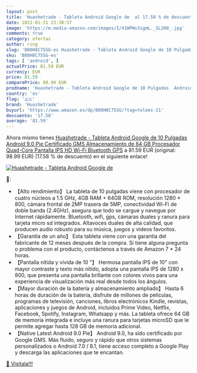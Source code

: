 ```yaml
---
layout: post
title: 'Huashetrade - Tableta Android Google de  al 17.58 % de descuento'
date: 2021-01-31 23:38:57
image: 'https://m.media-amazon.com/images/I/41WPWv3igmL._SL200_.jpg'
comments: true
category: ofertas
author: ring
slug: 'B08H8C7SSG-es Huashetrade - Tableta Android Google de 10 Pulgadas...'
sku: 'B08H8C7SSG-es'
tags: [ 'android', ]
actualPrice: 81.59 EUR
currency: EUR
price: 81.59
comparePrice: 98.99 EUR
prodname: 'Huashetrade - Tableta Android Google de 10 Pulgadas  Android 9.0 Pie  Certificado GMS  Almacenamiento de 64 GB  Procesador Quad-Core  Pantalla IPS HD  Wi-Fi  Bluetooth  GPS'
country: 'es'
flag: '🇪🇸'
brand: 'Huashetrade'
buyurl: 'https://www.amazon.es/dp/B08H8C7SSG/?tag=tolees-21'
descuento: '17.58'
average: '81.59'
---
```


Ahora mismo tienes [Huashetrade - Tableta Android Google de 10 Pulgadas  Android 9.0 Pie  Certificado GMS  Almacenamiento de 64 GB  Procesador Quad-Core  Pantalla IPS HD  Wi-Fi  Bluetooth  GPS](https://www.amazon.es/dp/B08H8C7SSG/?tag=tolees-21) a 81.59 EUR (original: 98.99 EUR) (17.58 %  de descuento) en el siguiente enlace!

[![Huashetrade - Tableta Android Google de ](https://m.media-amazon.com/images/I/41WPWv3igmL._SL200_.jpg)](https://www.amazon.es/dp/B08H8C7SSG/?tag=tolees-21)

🔎:

- 【Alto rendimiento】 La tableta de 10 pulgadas viene con procesador de cuatro núcleos a 1.5 GHz, 4GB RAM + 64GB ROM, resolución 1280 * 800, cámara frontal de 2MP trasera de 5MP, conectividad Wi-Fi de doble banda (2.4GHz), asegura que todo se cargue y navegue por Internet rápidamente. Bluetooth, wifi, gps, cámaras duales y ranura para tarjeta micro sd integrados. Altavoces duales de alta calidad, que producen audio robusto para su música, juegos y videos favoritos.
- 【Garantía de un año】 Esta tableta viene con una garantía del fabricante de 12 meses después de la compra. Si tiene alguna pregunta o problema con el producto, contáctenos a través de Amazon 7 * 24 horas.
- 【Pantalla nítida y vívida de 10 "】 Hermosa pantalla IPS de 10" con mayor contraste y texto más nítido, adopta una pantalla IPS de 1280 x 800, que presenta una pantalla brillante con colores vivos para una experiencia de visualización más real desde todos los ángulos.
- 【Mayor duración de la batería y almacenamiento ampliado】 Hasta 6 horas de duración de la batería, disfrute de millones de películas, programas de televisión, canciones, libros electrónicos Kindle, revistas, aplicaciones y juegos de Android, incluidos Prime Video, Netflix, Facebook, Spotify, Instagram, Whatsapp y más. La tableta ofrece 64 GB de memoria integrada e incluye una ranura para tarjetas microSD que le permite agregar hasta 128 GB de memoria adicional.
- 【Native Latest Android 9.0 Pie】 Android 9.0, ha sido certificado por Google GMS. Más fluido, seguro y rápido que otros sistemas personalizados o Android 7.0 / 8.1, tiene acceso completo a Google Play y descarga las aplicaciones que te encantan.

[🛒 Visítala!!!](https://www.amazon.es/dp/B08H8C7SSG/?tag=tolees-21)
